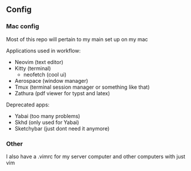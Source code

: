 ## Config

### Mac config

Most of this repo will pertain to my main set up on my mac

Applications used in workflow:

- Neovim (text editor)
- Kitty (terminal)
  - neofetch (cool ui)
- Aerospace (window manager)
- Tmux (terminal session manager or something like that)
- Zathura (pdf viewer for typst and latex)

Deprecated apps:

- Yabai (too many problems)
- Skhd (only used for Yabai)
- Sketchybar (just dont need it anymore)

### Other

I also have a .vimrc for my server computer and other computers with just vim
